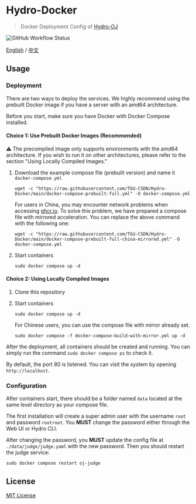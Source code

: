 # Hydro-Docker

> Docker Deployment Config of [Hydro-OJ](https://github.com/hydro-dev/Hydro)

![GitHub Workflow Status](https://img.shields.io/github/actions/workflow/status/TGU-CSDN/Hydro-Docker/build.yml?branch=main)

[English](./README.MD) / [中文](./README-ZH.MD)

## Usage

### Deployment

There are two ways to deploy the services. We highly recommend using the prebuilt Docker image if you have a server with an amd64 architecture.

Before you start, make sure you have Docker with Docker Compose installed.

#### Choice 1: Use Prebuilt Docker Images (Recommended)

⚠️ The precompiled image only supports environments with the amd64 architecture. If you wish to run it on other architectures, please refer to the section "Using Locally Compiled Images."

1. Download the example compose file (prebuilt version) and name it `docker-compose.yml`

    ```shell
    wget -c "https://raw.githubusercontent.com/TGU-CSDN/Hydro-Docker/main/docker-compose-prebuilt-full.yml" -O docker-compose.yml
    ```

    For users in China, you may encounter network problems when accessing [ghcr.io](https://ghcr.io). To solve this problem, we have prepared a compose file with mirrored acceleration. You can replace the above command with the following one:

    ```shell
    wget -c "https://raw.githubusercontent.com/TGU-CSDN/Hydro-Docker/main/docker-compose-prebuilt-full-china-mirrored.yml" -O docker-compose.yml
    ```

2. Start containers

    ```shell
    sudo docker compose up -d
    ```

#### Choice 2: Using Locally Compiled Images

1. Clone this repository
2. Start containers

    ```shell
    sudo docker compose up -d
    ```

    For Chinese users, you can use the compose file with mirror already set.

    ```shell
    sudo docker compose -f docker-compose-build-with-mirror.yml up -d
    ```

After the deployment, all containers should be created and running. You can simply run the command `sudo docker compose ps` to check it.

By default, the port 80 is listened. You can visit the system by opening `http://localhost`.

### Configuration

After containers start, there should be a folder named `data` located at the same level directory as your compose file.

The first installation will create a super admin user with the username `root` and password `rootroot`. You **MUST** change the password either through the Web UI or Hydro CLI.

After changing the password, you **MUST** update the config file at `./data/judge/judge.yaml` with the new password. Then you should restart the judge service:

```shell
sudo docker compose restart oj-judge
```

## License

[MIT License](./LICENSE)
